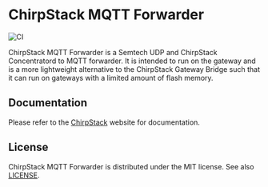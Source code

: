 # ChirpStack MQTT Forwarder

![CI](https://github.com/chirpstack/chirpstack-mqtt-forwarder/actions/workflows/main.yml/badge.svg?branch=master)

ChirpStack MQTT Forwarder is a Semtech UDP and ChirpStack Concentratord to
MQTT forwarder. It is intended to run on the gateway and is a more lightweight
alternative to the ChirpStack Gateway Bridge such that it can run on gateways
with a limited amount of flash memory.

## Documentation

Please refer to the [ChirpStack](https://www.chirpstack.io/) website for
documentation.

## License

ChirpStack MQTT Forwarder is distributed under the MIT license. See also
[LICENSE](https://github.com/brocaar/chirpstack/blob/master/LICENSE).

